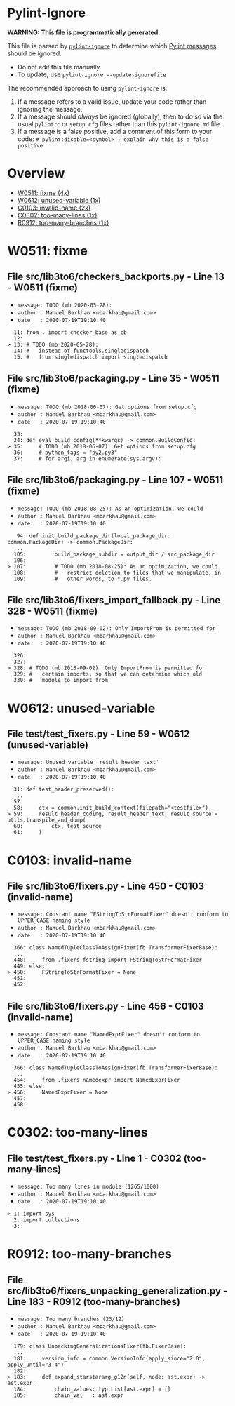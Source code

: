 # Pylint-Ignore

**WARNING: This file is programmatically generated.**

This file is parsed by [`pylint-ignore`](https://pypi.org/project/pylint-ignore/)
to determine which
[Pylint messages](https://pylint.pycqa.org/en/stable/technical_reference/features.html)
should be ignored.

- Do not edit this file manually.
- To update, use `pylint-ignore --update-ignorefile`

The recommended approach to using `pylint-ignore` is:

1. If a message refers to a valid issue, update your code rather than
   ignoring the message.
2. If a message should *always* be ignored (globally), then to do so
   via the usual `pylintrc` or `setup.cfg` files rather than this
   `pylint-ignore.md` file.
3. If a message is a false positive, add a comment of this form to your code:
   `# pylint:disable=<symbol> ; explain why this is a false positive`


# Overview

 - [W0511: fixme (4x)](#w0511-fixme)
 - [W0612: unused-variable (1x)](#w0612-unused-variable)
 - [C0103: invalid-name (2x)](#c0103-invalid-name)
 - [C0302: too-many-lines (1x)](#c0302-too-many-lines)
 - [R0912: too-many-branches (1x)](#r0912-too-many-branches)


# W0511: fixme

## File src/lib3to6/checkers_backports.py - Line 13 - W0511 (fixme)

- `message: TODO (mb 2020-05-28):`
- `author : Manuel Barkhau <mbarkhau@gmail.com>`
- `date   : 2020-07-19T19:10:40`

```
  11: from . import checker_base as cb
  12: 
> 13: # TODO (mb 2020-05-28):
  14: #   instead of functools.singledispatch
  15: #   from singledispatch import singledispatch
```


## File src/lib3to6/packaging.py - Line 35 - W0511 (fixme)

- `message: TODO (mb 2018-06-07): Get options from setup.cfg`
- `author : Manuel Barkhau <mbarkhau@gmail.com>`
- `date   : 2020-07-19T19:10:40`

```
  33: 
  34: def eval_build_config(**kwargs) -> common.BuildConfig:
> 35:     # TODO (mb 2018-06-07): Get options from setup.cfg
  36:     # python_tags = "py2.py3"
  37:     # for argi, arg in enumerate(sys.argv):
```


## File src/lib3to6/packaging.py - Line 107 - W0511 (fixme)

- `message: TODO (mb 2018-08-25): As an optimization, we could`
- `author : Manuel Barkhau <mbarkhau@gmail.com>`
- `date   : 2020-07-19T19:10:40`

```
   94: def init_build_package_dir(local_package_dir: common.PackageDir) -> common.PackageDir:
  ...
  105:         build_package_subdir = output_dir / src_package_dir
  106: 
> 107:         # TODO (mb 2018-08-25): As an optimization, we could
  108:         #   restrict deletion to files that we manipulate, in
  109:         #   other words, to *.py files.
```


## File src/lib3to6/fixers_import_fallback.py - Line 328 - W0511 (fixme)

- `message: TODO (mb 2018-09-02): Only ImportFrom is permitted for`
- `author : Manuel Barkhau <mbarkhau@gmail.com>`
- `date   : 2020-07-19T19:10:40`

```
  326: 
  327: 
> 328: # TODO (mb 2018-09-02): Only ImportFrom is permitted for
  329: #   certain imports, so that we can determine which old
  330: #   module to import from
```


# W0612: unused-variable

## File test/test_fixers.py - Line 59 - W0612 (unused-variable)

- `message: Unused variable 'result_header_text'`
- `author : Manuel Barkhau <mbarkhau@gmail.com>`
- `date   : 2020-07-19T19:10:40`

```
  31: def test_header_preserved():
  ...
  57: 
  58:     ctx = common.init_build_context(filepath="<testfile>")
> 59:     result_header_coding, result_header_text, result_source = utils.transpile_and_dump(
  60:         ctx, test_source
  61:     )
```


# C0103: invalid-name

## File src/lib3to6/fixers.py - Line 450 - C0103 (invalid-name)

- `message: Constant name "FStringToStrFormatFixer" doesn't conform to UPPER_CASE naming style`
- `author : Manuel Barkhau <mbarkhau@gmail.com>`
- `date   : 2020-07-19T19:10:40`

```
  366: class NamedTupleClassToAssignFixer(fb.TransformerFixerBase):
  ...
  448:     from .fixers_fstring import FStringToStrFormatFixer
  449: else:
> 450:     FStringToStrFormatFixer = None
  451: 
  452:
```


## File src/lib3to6/fixers.py - Line 456 - C0103 (invalid-name)

- `message: Constant name "NamedExprFixer" doesn't conform to UPPER_CASE naming style`
- `author : Manuel Barkhau <mbarkhau@gmail.com>`
- `date   : 2020-07-19T19:10:40`

```
  366: class NamedTupleClassToAssignFixer(fb.TransformerFixerBase):
  ...
  454:     from .fixers_namedexpr import NamedExprFixer
  455: else:
> 456:     NamedExprFixer = None
  457: 
  458:
```


# C0302: too-many-lines

## File test/test_fixers.py - Line 1 - C0302 (too-many-lines)

- `message: Too many lines in module (1265/1000)`
- `author : Manuel Barkhau <mbarkhau@gmail.com>`
- `date   : 2020-07-19T19:10:40`

```
> 1: import sys
  2: import collections
  3:
```


# R0912: too-many-branches

## File src/lib3to6/fixers_unpacking_generalization.py - Line 183 - R0912 (too-many-branches)

- `message: Too many branches (23/12)`
- `author : Manuel Barkhau <mbarkhau@gmail.com>`
- `date   : 2020-07-19T19:10:40`

```
  179: class UnpackingGeneralizationsFixer(fb.FixerBase):
  ...
  181:     version_info = common.VersionInfo(apply_since="2.0", apply_until="3.4")
  182: 
> 183:     def expand_starstararg_g12n(self, node: ast.expr) -> ast.expr:
  184:         chain_values: typ.List[ast.expr] = []
  185:         chain_val   : ast.expr
```


